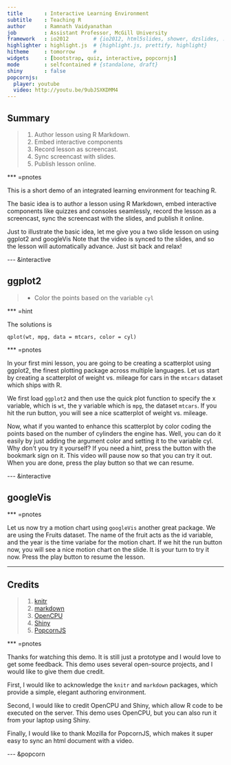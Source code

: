 ```yaml
---
title       : Interactive Learning Environment
subtitle    : Teaching R
author      : Ramnath Vaidyanathan
job         : Assistant Professor, McGill University
framework   : io2012        # {io2012, html5slides, shower, dzslides, ...}
highlighter : highlight.js  # {highlight.js, prettify, highlight}
hitheme     : tomorrow      # 
widgets     : [bootstrap, quiz, interactive, popcornjs]            
mode        : selfcontained # {standalone, draft}
shiny       : false
popcornjs:
  player: youtube
  video: http://youtu.be/9ubJSXKDMM4
---
```


## Summary

> 1. Author lesson using R Markdown.
> 2. Embed interactive components
> 3. Record lesson as screencast.
> 4. Sync screencast with slides.
> 5. Publish lesson online.

*** =pnotes

This is a short demo of an integrated learning environment for teaching R. 

The basic idea is to author a lesson using R Markdown, embed interactive components like quizzes and consoles seamlessly, record the lesson as a screencast, sync the screencast with the slides, and publish it online.

Just to illustrate the basic idea, let me give you a two slide lesson on using ggplot2 and googleVis Note that the video is synced to the slides, and so the lesson will automatically advance. Just sit back and relax!


--- &interactive

## ggplot2

<textarea class='interactive' id='interactive{{slide.num}}' data-cell='{{slide.num}}' data-results='markup' style='display:none'>require(ggplot2)
qplot(wt, mpg, data = mtcars)</textarea>

> - Color the points based on the variable `cyl`

*** =hint

The solutions is

```
qplot(wt, mpg, data = mtcars, color = cyl)
```

*** =pnotes

In your first mini lesson, you are going to be creating a scatterplot using ggplot2, the finest plotting package across multiple languages. Let us start by creating a scatterplot of weight vs. mileage for cars in the `mtcars` dataset which ships with R.

We first load `ggplot2` and then use the quick plot function to specify the x variable, which is `wt`, the y variable which is `mpg`, the dataset `mtcars`. If you hit the run button, you will see a nice scatterplot of weight vs. mileage.

Now, what if you wanted to enhance this scatterplot by color coding the points based on the number of cylinders the engine has. Well, you can do it easily by just adding the argument color and setting it to the variable cyl. Why don't you try it yourself? If you need a hint, press the button with the bookmark sign on it. This video will pause now so that you can try it out. When you are done, press the play button so that we can resume.

--- &interactive

## googleVis

<textarea class='interactive' id='interactive{{slide.num}}' data-cell='{{slide.num}}' data-results='asis' style='display:none'>require(googleVis)
M1 <- gvisMotionChart(Fruits, idvar = 'Fruit', timevar = 'Year')
print(M1, tag = 'chart')</textarea>

*** =pnotes

Let us now try a motion chart using `googleVis` another great package. We are using the Fruits dataset. The name of the fruit acts as the id variable, and the year is the time variabe for the motion chart. If we hit the run button now, you will see a nice motion chart on the slide. It is your turn to try it now. Press the play button to resume the lesson.


---

## Credits

> 1. [knitr](http://github.com/yihui/knitr)
> 2. [markdown](http://github.com/rstudio/markdown)
> 3. [OpenCPU](http://opencpu.org)
> 4. [Shiny](http://github.com/rstudio/shiny)
> 5. [PopcornJS](http://popcornjs.org/)


*** =pnotes

Thanks for watching this demo. It is still just a prototype and I would love to get some feedback. This demo uses several open-source projects, and I would like to give them due credit. 

First, I would like to acknowledge the `knitr` and `markdown` packages, which provide a simple, elegant authoring environment. 

Second, I would like to credit OpenCPU and Shiny, which allow R code to be executed on the server. This demo uses OpenCPU, but you can also run it from your laptop using Shiny.

Finally, I would like to thank Mozilla for PopcornJS, which makes it super easy to sync an html document with a video.

--- &popcorn

<style>
section.video {
  position: absolute;
  bottom: 0;
  right: 0;
  z-index: 1000;
}
</style>


<section class="video" id="video">
  <div id='player' style='width:200px;height:150px;'></div>
</section>







